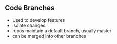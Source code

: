 
## Code Branches 

* Used to develop features
* isolate changes
* repos maintain a default branch, usually master
* can be merged into other branches

